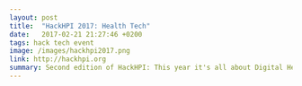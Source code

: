 ```yaml
---
layout: post
title:  "HackHPI 2017: Health Tech"
date:   2017-02-21 21:27:46 +0200
tags: hack tech event
image: /images/hackhpi2017.png
link: http://hackhpi.org
summary: Second edition of HackHPI: This year it's all about Digital Health.   
---
```

